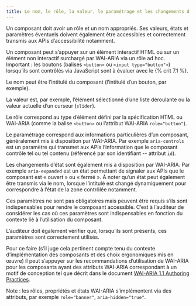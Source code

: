 ```yaml
---
title: Le nom, le rôle, la valeur, le paramétrage et les changements d’états
---
```


Un composant doit avoir un rôle et un nom appropriés. Ses valeurs, états et paramètres éventuels doivent également être accessibles et correctement transmis aux APIs d’accessibilité notamment.

Un composant peut s’appuyer sur un élément interactif HTML ou sur un élément non interactif surchargé par WAI-ARIA via un rôle ad hoc. Important : les boutons (balises `<button>` ou `<input type="button">`) lorsqu’ils sont contrôlés via JavaScript sont à évaluer avec le {% crit 7.1 %}.

Le nom peut être l’intitulé du composant (l’intitulé d’un bouton, par exemple).

La valeur est, par exemple, l’élément sélectionné d’une liste déroulante ou la valeur actuelle d’un curseur (`slider`).

Le rôle correspond au type d’élément défini par la spécification HTML ou WAI-ARIA (comme la balise `<button>` ou l’attribut WAI-ARIA `role="button"`).

Le paramétrage correspond aux informations particulières d’un composant, généralement mis à disposition par WAI-ARIA. Par exemple `aria-controls` est un paramètre qui transmet aux APIs l’information que le composant contrôle tel ou tel contenu (référencé par son identifiant -- attribut `id`).

Les changements d’état sont également mis à disposition par WAI-ARIA. Par exemple `aria-expanded` est un état permettant de signaler aux APIs que le composant est « ouvert » ou « fermé ». À noter qu’un état peut également être transmis via le nom, lorsque l’intitulé est changé dynamiquement pour correspondre à l’état de la zone contrôlée notamment.

Ces paramètres ne sont pas obligatoires mais peuvent être requis s’ils sont indispensables pour rendre le composant accessible. C’est à l’auditeur de considérer les cas où ces paramètres sont indispensables en fonction du contexte lié à l’utilisation du composant.

L’auditeur doit également vérifier que, lorsqu’ils sont présents, ces paramètres sont correctement utilisés.

Pour ce faire (s’il juge cela pertinent compte tenu du contexte d’implémentation des composants et des choix ergonomiques mis en œuvre) il peut s’appuyer sur les recommandations d’utilisation de WAI-ARIA pour les composants ayant des attributs WAI-ARIA correspondant à un motif de conception tel que décrit dans le document <span lang="en">[WAI-ARIA 1.1 Authoring Practices](http://www.w3.org/TR/wai-aria-practices/)</span>.

Note : les rôles, propriétés et états WAI-ARIA s’implémentent via des attributs, par exemple `role="banner"`, `aria-hidden="true"`.
